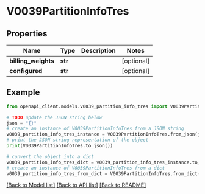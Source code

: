# V0039PartitionInfoTres


## Properties

Name | Type | Description | Notes
------------ | ------------- | ------------- | -------------
**billing_weights** | **str** |  | [optional] 
**configured** | **str** |  | [optional] 

## Example

```python
from openapi_client.models.v0039_partition_info_tres import V0039PartitionInfoTres

# TODO update the JSON string below
json = "{}"
# create an instance of V0039PartitionInfoTres from a JSON string
v0039_partition_info_tres_instance = V0039PartitionInfoTres.from_json(json)
# print the JSON string representation of the object
print(V0039PartitionInfoTres.to_json())

# convert the object into a dict
v0039_partition_info_tres_dict = v0039_partition_info_tres_instance.to_dict()
# create an instance of V0039PartitionInfoTres from a dict
v0039_partition_info_tres_from_dict = V0039PartitionInfoTres.from_dict(v0039_partition_info_tres_dict)
```
[[Back to Model list]](../README.md#documentation-for-models) [[Back to API list]](../README.md#documentation-for-api-endpoints) [[Back to README]](../README.md)


